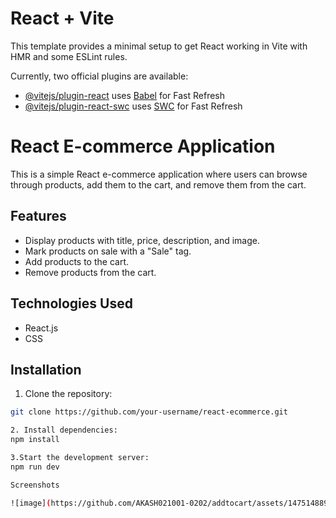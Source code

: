 

# React + Vite

This template provides a minimal setup to get React working in Vite with HMR and some ESLint rules.

Currently, two official plugins are available:

- [@vitejs/plugin-react](https://github.com/vitejs/vite-plugin-react/blob/main/packages/plugin-react/README.md) uses [Babel](https://babeljs.io/) for Fast Refresh
- [@vitejs/plugin-react-swc](https://github.com/vitejs/vite-plugin-react-swc) uses [SWC](https://swc.rs/) for Fast Refresh


# React E-commerce Application

This is a simple React e-commerce application where users can browse through products, add them to the cart, and remove them from the cart.

## Features

- Display products with title, price, description, and image.
- Mark products on sale with a "Sale" tag.
- Add products to the cart.
- Remove products from the cart.

## Technologies Used

- React.js
- CSS

## Installation

1. Clone the repository:

```bash
git clone https://github.com/your-username/react-ecommerce.git

2. Install dependencies:
npm install

3.Start the development server:
npm run dev

Screenshots

![image](https://github.com/AKASH021001-0202/addtocart/assets/147514889/2a571c6a-5dc8-4e72-8bae-bf4479644ea3)


